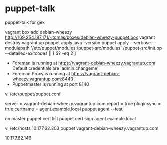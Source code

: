 puppet-talk
============

puppet-talk for gex

vagrant box add debian-wheezy http://169.254.187.171/~tomas/boxes/debian-wheezy-puppet.box 
vagrant destroy
vagrant up
puppet apply
java -version 
puppet apply --verbose --modulepath '/etc/puppet/modules:/puppet-src/modules'  /puppet-src/init.pp --detailed-exitcodes || [ $? -eq 2 ]

* Foreman is running at https://vagrant-debian-wheezy.vagrantup.com
Default credentials are 'admin:changeme'
* Foreman Proxy is running at https://vagrant-debian-wheezy.vagrantup.com:8443
* Puppetmaster is running at port 8140


vi /etc/puppet/puppet.conf

server = vagrant-debian-wheezy.vagrantup.com
report = true
pluginsync = true
certname = agent.example.local
puppet agent --test

on master
puppet cert list
puppet cert sign agent.example.local

vi /etc/hosts
10.177.62.203   puppet vagrant-debian-wheezy.vagrantup.com


10.177.62.146


